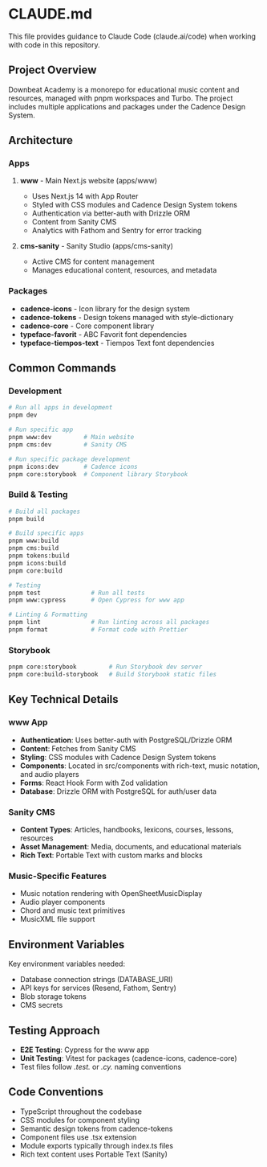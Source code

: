 # CLAUDE.md

This file provides guidance to Claude Code (claude.ai/code) when working with code in this repository.

## Project Overview

Downbeat Academy is a monorepo for educational music content and resources, managed with pnpm workspaces and Turbo. The project includes multiple applications and packages under the Cadence Design System.

## Architecture

### Apps

1. **www** - Main Next.js website (apps/www)
   - Uses Next.js 14 with App Router
   - Styled with CSS modules and Cadence Design System tokens
   - Authentication via better-auth with Drizzle ORM
   - Content from Sanity CMS
   - Analytics with Fathom and Sentry for error tracking

2. **cms-sanity** - Sanity Studio (apps/cms-sanity)
   - Active CMS for content management
   - Manages educational content, resources, and metadata

### Packages

- **cadence-icons** - Icon library for the design system
- **cadence-tokens** - Design tokens managed with style-dictionary
- **cadence-core** - Core component library
- **typeface-favorit** - ABC Favorit font dependencies
- **typeface-tiempos-text** - Tiempos Text font dependencies

## Common Commands

### Development
```bash
# Run all apps in development
pnpm dev

# Run specific app
pnpm www:dev         # Main website
pnpm cms:dev         # Sanity CMS

# Run specific package development
pnpm icons:dev       # Cadence icons
pnpm core:storybook  # Component library Storybook
```

### Build & Testing
```bash
# Build all packages
pnpm build

# Build specific apps
pnpm www:build
pnpm cms:build
pnpm tokens:build
pnpm icons:build
pnpm core:build

# Testing
pnpm test              # Run all tests
pnpm www:cypress       # Open Cypress for www app

# Linting & Formatting
pnpm lint              # Run linting across all packages
pnpm format            # Format code with Prettier
```

### Storybook
```bash
pnpm core:storybook         # Run Storybook dev server
pnpm core:build-storybook   # Build Storybook static files
```

## Key Technical Details

### www App
- **Authentication**: Uses better-auth with PostgreSQL/Drizzle ORM
- **Content**: Fetches from Sanity CMS
- **Styling**: CSS modules with Cadence Design System tokens
- **Components**: Located in src/components with rich-text, music notation, and audio players
- **Forms**: React Hook Form with Zod validation
- **Database**: Drizzle ORM with PostgreSQL for auth/user data

### Sanity CMS
- **Content Types**: Articles, handbooks, lexicons, courses, lessons, resources
- **Asset Management**: Media, documents, and educational materials
- **Rich Text**: Portable Text with custom marks and blocks

### Music-Specific Features
- Music notation rendering with OpenSheetMusicDisplay
- Audio player components
- Chord and music text primitives
- MusicXML file support

## Environment Variables

Key environment variables needed:
- Database connection strings (DATABASE_URI)
- API keys for services (Resend, Fathom, Sentry)
- Blob storage tokens
- CMS secrets

## Testing Approach

- **E2E Testing**: Cypress for the www app
- **Unit Testing**: Vitest for packages (cadence-icons, cadence-core)
- Test files follow *.test.* or *.cy.* naming conventions

## Code Conventions

- TypeScript throughout the codebase
- CSS modules for component styling
- Semantic design tokens from cadence-tokens
- Component files use .tsx extension
- Module exports typically through index.ts files
- Rich text content uses Portable Text (Sanity)
